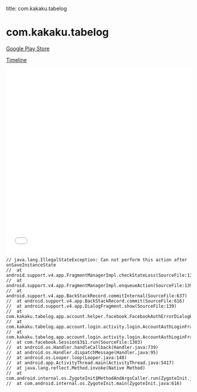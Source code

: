 title: com.kakaku.tabelog

# com.kakaku.tabelog

[Google Play Store](https://play.google.com/store/apps/details?id=com.kakaku.tabelog)

[Timeline](./vis-timeline.html)

<iframe src="./vis-timeline.html" width="100%" height="500px" style="border:none;"></iframe>

```
// java.lang.IllegalStateException: Can not perform this action after onSaveInstanceState
// 	at android.support.v4.app.FragmentManagerImpl.checkStateLoss(SourceFile:1377)
// 	at android.support.v4.app.FragmentManagerImpl.enqueueAction(SourceFile:1395)
// 	at android.support.v4.app.BackStackRecord.commitInternal(SourceFile:637)
// 	at android.support.v4.app.BackStackRecord.commit(SourceFile:616)
// 	at android.support.v4.app.DialogFragment.show(SourceFile:139)
// 	at com.kakaku.tabelog.app.account.helper.facebook.FacebookAuthErrorDialogHelper.a(SourceFile:26)
// 	at com.kakaku.tabelog.app.account.login.activity.login.AccountAuthLoginFragment.a(SourceFile:276)
// 	at com.kakaku.tabelog.app.account.login.activity.login.AccountAuthLoginFragment.call(SourceFile:246)
// 	at com.facebook.Session$3$1.run(SourceFile:1303)
// 	at android.os.Handler.handleCallback(Handler.java:739)
// 	at android.os.Handler.dispatchMessage(Handler.java:95)
// 	at android.os.Looper.loop(Looper.java:148)
// 	at android.app.ActivityThread.main(ActivityThread.java:5417)
// 	at java.lang.reflect.Method.invoke(Native Method)
// 	at com.android.internal.os.ZygoteInit$MethodAndArgsCaller.run(ZygoteInit.java:726)
// 	at com.android.internal.os.ZygoteInit.main(ZygoteInit.java:616)

```



